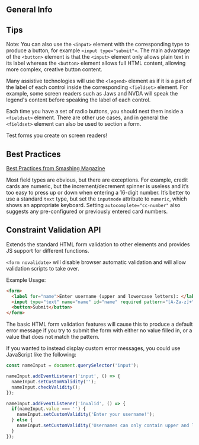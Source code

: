 ## General Info

## Tips

Note: You can also use the `<input>` element with the corresponding type to produce a button, for example `<input type="submit">`. The main advantage of the `<button>` element is that the `<input>` element only allows plain text in its label whereas the `<button>` element allows full HTML content, allowing more complex, creative button content.

Many assistive technologies will use the `<legend>` element as if it is a part of the label of each control inside the corresponding `<fieldset>` element. For example, some screen readers such as Jaws and NVDA will speak the legend's content before speaking the label of each control.

Each time you have a set of radio buttons, you should nest them inside a `<fieldset>` element. There are other use cases, and in general the `<fieldset>` element can also be used to section a form.

Test forms you create on screen readers!

## Best Practices

[Best Practices from Smashing Magazine](https://www.smashingmagazine.com/2009/07/web-form-validation-best-practices-and-tutorials/)

Most field types are obvious, but there are exceptions. For example, credit cards are numeric, but the increment/decrement spinner is useless and it’s too easy to press up or down when entering a 16-digit number. It’s better to use a standard `text` type, but set the `inputmode` attribute to `numeric`, which shows an appropriate keyboard. Setting `autocomplete="cc-number"` also suggests any pre-configured or previously entered card numbers.

## Constraint Validation API

Extends the standard HTML form validation to other elements and provides JS support for different functions.

`<form novalidate>` will disable browser automatic validation and will allow validation scripts to take over.

Example Usage:

```html
<form>
  <label for="name">Enter username (upper and lowercase letters): </label>
  <input type="text" name="name" id="name" required pattern="[A-Za-z]+">
  <button>Submit</button>
</form>
```

The basic HTML form validation features will cause this to produce a default error message if you try to submit the form with either no value filled in, or a value that does not match the pattern.

If you wanted to instead display custom error messages, you could use JavaScript like the following:

```javascript
const nameInput = document.querySelector('input');

nameInput.addEventListener('input', () => {
  nameInput.setCustomValidity('');
  nameInput.checkValidity();
});

nameInput.addEventListener('invalid', () => {
  if(nameInput.value === '') {
    nameInput.setCustomValidity('Enter your username!');
  } else {
    nameInput.setCustomValidity('Usernames can only contain upper and lowercase letters. Try again!');
  }
});
```

